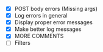 - [x] POST body errors (Missing args)
- [x] Log errors in general
- [x] Display proper error messages
- [x] Make better log messages
- [x] MORE COMMENTS
- [ ] Filters